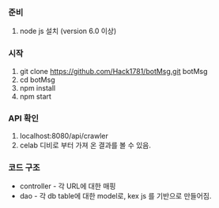 ### 준비
1. node js 설치 (version 6.0 이상)

### 시작
1. git clone https://github.com/Hack1781/botMsg.git botMsg
2. cd botMsg
3. npm install
4. npm start

### API 확인
1. localhost:8080/api/crawler
2. celab 디비로 부터 가져 온 결과를 볼 수 있음.

### 코드 구조
* controller - 각 URL에 대한 매핑
* dao - 각 db table에 대한 model로, kex js 를 기반으로 만들어짐.

